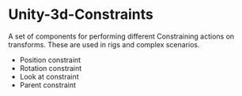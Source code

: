 # Unity-3d-Constraints

A set of components for performing different Constraining actions on transforms.
These are used in rigs and complex scenarios.

 * Position constraint 
 * Rotation constraint
 * Look at constraint
 * Parent constraint
 
